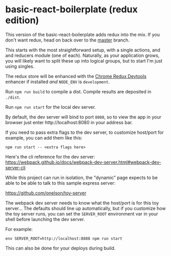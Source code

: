 # basic-react-boilerplate (redux edition)

This version of the basic-react-boilerplate adds redux into the mix.
If you don't want redux, head on back over to the
[master](https://github.com/onelson/basic-react-boilerplate/tree/master)
branch.

This starts with the most straightforward setup, with a single actions, and 
and reducers module (one of each). Naturally, as your application grows, you
will likely want to split these up into logical groups, but to start I'm just 
using singles.

The redux store will be enhanced with the 
[Chrome Redux Devtools](https://chrome.google.com/webstore/detail/redux-devtools/lmhkpmbekcpmknklioeibfkpmmfibljd)
enhancer if installed _and_ `NODE_ENV` is `development`.

Run `npm run build` to compile a dist.
Compile results are deposited in `./dist`.

Run `npm run start` for the local dev server.

By default, the dev server will bind to port `8080`, so to view the app 
in your browser just enter http://localhost:8080 in your address bar.

If you need to pass extra flags to the dev server, to customize host/port for
example, you can add them like this:

`npm run start -- <extra flags here>`

Here's the cli reference for the dev server: 
https://webpack.github.io/docs/webpack-dev-server.html#webpack-dev-server-cli

While this project can run in isolation, the "dynamic" page expects to be able
to be able to talk to this sample express server: 

https://github.com/onelson/toy-server

The webpack dev server needs to know what the host/port is for this toy 
server... The defaults should line up automatically, but if you customize 
how the toy server runs, you can set  the `SERVER_ROOT` environment var in 
your shell before launching the dev server.

For example:

`env SERVER_ROOT=http://localhost:8888 npm run start`

This can also be done for your deploys during build.
